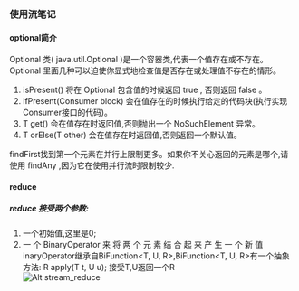### 使用流笔记
#### optional简介
Optional<T> 类( java.util.Optional )是一个容器类,代表一个值存在或不存在。  
Optional 里面几种可以迫使你显式地检查值是否存在或处理值不存在的情形。  
1. isPresent() 将在 Optional 包含值的时候返回 true , 否则返回 false 。  
2. ifPresent(Consumer<T> block) 会在值存在的时候执行给定的代码块(执行实现Consumer接口的代码)。   
3. T get() 会在值存在时返回值,否则抛出一个 NoSuchElement 异常。  
4. T orElse(T other) 会在值存在时返回值,否则返回一个默认值。  

findFirst找到第一个元素在并行上限制更多。如果你不关心返回的元素是哪个,请使用 findAny ,因为它在使用并行流时限制较少.  

#### reduce
##### reduce 接受两个参数:
1. 一个初始值,这里是0;
2. 一 个 BinaryOperator<T> 来 将 两 个 元 素 结 合 起 来 产 生 一 个 新 值  
inaryOperator<T>继承自BiFunction<T, U, R>,BiFunction<T, U, R>有一个抽象方法: R apply(T t, U u); 接受T,U返回一个R  
![Alt stream_reduce](image/stream_reduce.png)  
